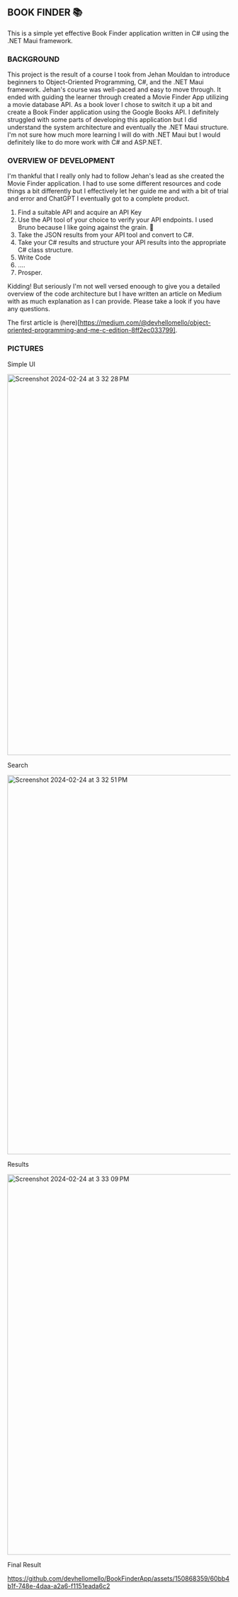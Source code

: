 ## BOOK FINDER 📚
This is a simple yet effective Book Finder application written in C# using the .NET Maui framework. 

### BACKGROUND
This project is the result of a course I took from Jehan Mouldan to introduce beginners to Object-Oriented Programming, C#, and the .NET Maui framework. 
Jehan's course was well-paced and easy to move through. It ended with guiding the learner through created a Movie Finder App utilizing a movie database API. 
As a book lover I chose to switch it up a bit and create a Book Finder application using the Google Books API. 
I definitely struggled with some parts of developing this application but I did understand the system architecture and eventually the .NET Maui structure.
I'm not sure how much more learning I will do with .NET Maui but I would definitely like to do more work with C# and ASP.NET. 

### OVERVIEW OF DEVELOPMENT
I'm thankful that I really only had to follow Jehan's lead as she created the Movie Finder application. I had to use some different resources and code things a bit differently but I effectively let her guide me and with a bit of trial and error and ChatGPT I eventually got to a complete product. 

  1. Find a suitable API and acquire an API Key
  2. Use the API tool of your choice to verify your API endpoints. I used Bruno because I like going against the grain. 🤣
  3. Take the JSON results from your API tool and convert to C#.
  4. Take your C# results and structure your API results into the appropriate C# class structure.
  5. Write Code
  6. ....
  7. Prosper.

Kidding! But seriously I'm not well versed enoough to give you a detailed overview of the code architecture but I have written an article on Medium with as much explanation as I can provide. Please take a look if you have any questions. 

The first article is (here)[https://medium.com/@devhellomello/object-oriented-programming-and-me-c-edition-8ff2ec033799].

### PICTURES

Simple UI

<img width="860" alt="Screenshot 2024-02-24 at 3 32 28 PM" src="https://github.com/devhellomello/BookFinderApp/assets/150868359/da12608f-e26d-40dc-990e-3bfd10127f5c">

Search

<img width="856" alt="Screenshot 2024-02-24 at 3 32 51 PM" src="https://github.com/devhellomello/BookFinderApp/assets/150868359/ac8f740a-a833-4de2-95aa-3059bde50a0c">

Results

<img width="859" alt="Screenshot 2024-02-24 at 3 33 09 PM" src="https://github.com/devhellomello/BookFinderApp/assets/150868359/347e934f-2ad5-4af6-8850-e3abe8dc36c8">

Final Result 

https://github.com/devhellomello/BookFinderApp/assets/150868359/60bb4b1f-748e-4daa-a2a6-f1151eada6c2


